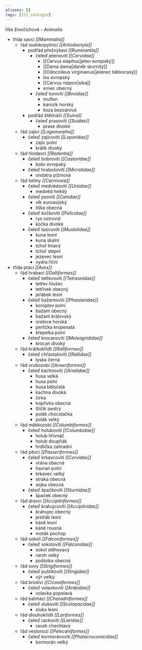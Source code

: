 ```yaml
---
aliases: []
tags: [III_zoologie]
---
```

říše živočichové - *Animalia*
- třída savci *[[Mammalia]]*
	- řád sudokopytníci *[[Artiodactyla]]*
		- podřád přežvýkaví *[[Ruminantia]]*
			- čeleď jelenovití *[[Cervidae]]*
				- [[Cervus elaphus|jelen evropský]]
				- [[Dama dama|daněk skvrnitý]]
				- [[Odocoileus virginianus|jelenec běloocasý]]
				- los evropský
				- [[Cervus nippon|sika]]
				- srnec obecný
			- čeleď turovití *[[Bovidae]]*
				- muflon
				- kamzík horský
				- koza bezoárová
		- podřád štětináči *[[Suina]]*
			- čeleď prasovití *[[Suidae]]*
				- prase divoké
	- řád zajíci *[[Lagomorpha]]*
		- čeleď zajícovití *[[Leporidae]]*
			- zajíc polní
			- králík divoký
	- řád hlodavci *[[Rodentia]]*
		- čeleď bobrovití *[[Castoridae]]*
			- bobr evropský
		- čeleď hrabošovití *[[Microtidae]]*
			- ondatra pižmová
	- řád šelmy *[[Carnivora]]*
		- čeleď medvědovití *[[Ursidae]]*
			- medvěd hnědý
		- čeleď psovití *[[Canidae]]*
			- vlk euroasijský
			- liška obecná
		- čeleď kočkovití *[[Felicidae]]*
			- rys ostrovid
			- kočka divoká
		- čeleď lasicovití *[[Mustelidae]]*
			- kuna lesní
			- kuna skalní
			- tchoř tmavý
			- tchoř stepní
			- jezevec lesní
			- vydra říční
- třída ptáci *[[Aves]]*
	- řád hrabaví *[[Galliformes]]*
		- čeleď tetřevovití *[[Tetraonidae]]*
			- tetřev hlušec
			- tetřívek obecný
			- jeřábek lesní
		- čeleď bažantovití *[[Phasianidae]]*
			- koroptev polní
			- bažant obecný
			- bažant královský
			- orebice horská
			- perlička kropenatá
			- křepelka polní
		- čeleď krocanovití *[[Meleagrididae]]*
			- krocan divoký
	- řád krátkokřídlí *[[Ralliformes]]*
		- čeleď chřástalovití *[[Rallidae]]*
			- lyska černá
	- řád vrubozobí *[[Anseriformes]]*
		- čeleď kachnovití *[[Anatidae]]*
			- husa velká
			- husa polní
			- husa běločelá
			- kachna divoká
			- čírka
			- kopřivka obecná
			- lžičík pestrý
			- polák chocolačka
			- polák velký
	- řád měkkozobí *[[Columbiformes]]*
		- čeleď holubovití *[[Columbidae]]*
			- holub hřivnáč
			- holub doupňák
			- hrdlička zahradní
	- řád pěvci *[[Passeriformes]]*
		- čeleď krkavcovití *[[Corvidae]]*
			- vrána obecná
			- havran polní
			- krkavec velký
			- straka obecná
			- sojka obecná
		- čeleď špačkovití *[[Sturnidae]]*
			- špaček obecný
	- řád dravci *[[Accipitriformes]]*
		- čeleď krahujcovití *[[Accipitridae]]*
			- krahujec obecný
			- jestřáb lesní
			- káně lesní
			- káně rousná
			- moták pochop
	- řád sokoli *[[Falconiformes]]*
		- čeleď sokolovití *[[Falconidae]]*
			- sokol stěhovavý
			- raroh velký
			- poštolka obecná
	- řád sovy *[[Strigiformes]]*
		- čeleď puštíkovití *[[Strigidae]]*
			- výr velký
	- řád brodiví *[[Ciconiiformes]]*
		- čeleď volavkovití *[[Ardeidae]]*
			- volavka popelavá
	- řád bahňáci *[[Charadriiformes]]*
		- čeleď slukovití *[[Scolopacidae]]*
			- sluka lesní
	- řád dlouhokřídlí *[[Lariformes]]*
		- čeleď rackovití *[[Laridae]]*
			- racek chechtavý
	- řád veslonozí *[[Pelecaniformes]]*
		- čeleď kormoránovití *[[Phalacrocoracidae]]*
			- kormorán velký

